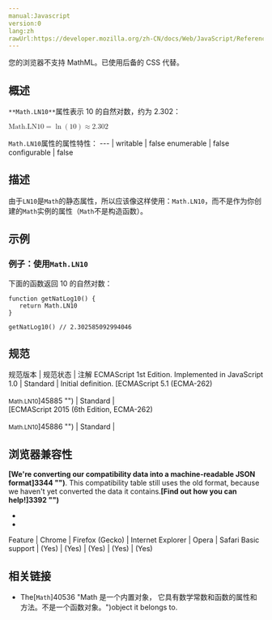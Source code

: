 ```yaml
---
manual:Javascript
version:0
lang:zh
rawUrl:https://developer.mozilla.org/zh-CN/docs/Web/JavaScript/Reference/Global_Objects/Math/LN10#
---
```






您的浏览器不支持 MathML。已使用后备的 CSS 代替。




## 概述<a name="Summary"></a>


`**Math.LN10**`属性表示 10 的自然对数，约为 2.302：



<math><semantics><mrow><mstyle><mi>Math.LN10</mi></mstyle><mo>=</mo><mo>ln</mo><mo>(</mo><mn>10</mn><mo>)</mo><mo>≈</mo><mn>2.302</mn></mrow></semantics></math>


`Math.LN10`属性的属性特性： 
 ---  | 
writable | false 
enumerable | false 
configurable | false 



## 描述<a name="Description"></a>


由于`LN10`是`Math`的静态属性，所以应该像这样使用：`Math.LN10`，而不是作为你创建的`Math`实例的属性（`Math`不是构造函数）。


## 示例<a name="Examples"></a>

### 例子：使用`Math.LN10`<a name="Example:_Using_Math.LN10"></a>


下面的函数返回 10 的自然对数：


```
function getNatLog10() {
   return Math.LN10
}

getNatLog10() // 2.302585092994046
```

## 规范<a name="规范"></a>

规范版本 | 规范状态 | 注解 
ECMAScript 1st Edition. Implemented in JavaScript 1.0 | Standard | Initial definition. 
[ECMAScript 5.1 (ECMA-262)<br></br><small>Math.LN10</small>]45885 "") | Standard |  
[ECMAScript 2015 (6th Edition, ECMA-262)<br></br><small>Math.LN10</small>]45886 "") | Standard |  


## 浏览器兼容性<a name="浏览器兼容性"></a>


**[We&#39;re converting our compatibility data into a machine-readable JSON format]3344 "")**. This compatibility table still uses the old format, because we haven&#39;t yet converted the data it contains.**[Find out how you can help!]3392 "")**


* 
* 

Feature | Chrome | Firefox (Gecko) | Internet Explorer | Opera | Safari 
Basic support | (Yes) | (Yes) | (Yes) | (Yes) | (Yes) 




## 相关链接<a name="See_also"></a>

* The[`Math`]40536 "Math 是一个内置对象， 它具有数学常数和函数的属性和方法。不是一个函数对象。")object it belongs to.



